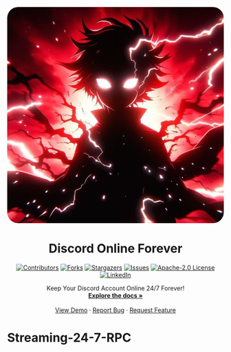 <div align="center">
  <a href="https://github.com/KalpeshXOfficial/Discord-Online-Forever">
    <img src="images/profile.png" alt="Discord Online Forever">
  </a>

  <h1 align="center">Discord Online Forever</h1>

[![Contributors][contributors-shield]][contributors-url]
[![Forks][forks-shield]][forks-url]
[![Stargazers][stars-shield]][stars-url]
[![Issues][issues-shield]][issues-url]
[![Apache-2.0 License][license-shield]][license-url]
[![LinkedIn][linkedin-shield]][linkedin-url]

  <p align="center">
    Keep Your Discord Account Online 24/7 Forever!
    <br />
    <a href="https://github.com/KalpeshXOfficial/Discord-Online-Forever"><strong>Explore the docs »</strong></a>
    <br />
    <br />
    <a href="https://github.com/KalpeshXOfficial/Discord-Online-Forever">View Demo</a>
    ·
    <a href="https://github.com/KalpeshXOfficial/Discord-Online-Forever/issues/new?labels=bug&template=Bug report 🐞">Report Bug</a>
    ·
    <a href="https://github.com/KalpeshXOfficial/Discord-Online-Forever/issues/new?labels=enhancement&template=Feature request 🚀">Request Feature</a>
  </p>
</div>


<!-- MARKDOWN LINKS & IMAGES -->
[contributors-shield]: https://img.shields.io/github/contributors/KalpeshXOfficial/Discord-Online-Forever.svg?style=for-the-badge
[contributors-url]: https://github.com/KalpeshXOfficial/Discord-Online-Forever/graphs/contributors
[forks-shield]: https://img.shields.io/github/forks/KalpeshXOfficial/Discord-Online-Forever.svg?style=for-the-badge
[forks-url]: https://github.com/KalpeshXOfficial/Discord-Online-Forever/network/members
[stars-shield]: https://img.shields.io/github/stars/KalpeshXOfficial/Discord-Online-Forever.svg?style=for-the-badge
[stars-url]: https://github.com/KalpeshXOfficial/Discord-Online-Forever/stargazers
[issues-shield]: https://img.shields.io/github/issues/KalpeshXOfficial/Discord-Online-Forever.svg?style=for-the-badge
[issues-url]: https://github.com/KalpeshXOfficial/Discord-Online-Forever/issues
[license-shield]: https://img.shields.io/github/license/KalpeshXOfficial/Discord-Online-Forever.svg?style=for-the-badge
[license-url]: https://github.com/KalpeshXOfficial/Discord-Online-Forever/blob/master/LICENSE.txt
[linkedin-shield]: https://img.shields.io/badge/-LinkedIn-black.svg?style=for-the-badge&logo=linkedin&colorB=555
[linkedin-url]: https://linkedin.com/in/othneildrew
[product-screenshot]: images/screenshot.png
[next.js]: https://img.shields.io/badge/next.js-000000?style=for-the-badge&logo=nextdotjs&logoColor=white
[next-url]: https://nextjs.org/
[react.js]: https://img.shields.io/badge/React-20232A?style=for-the-badge&logo=react&logoColor=61DAFB
[react-url]: https://reactjs.org/
[vue.js]: https://img.shields.io/badge/Vue.js-35495E?style=for-the-badge&logo=vuedotjs&logoColor=4FC08D
[vue-url]: https://vuejs.org/
[angular.io]: https://img.shields.io/badge/Angular-DD0031?style=for-the-badge&logo=angular&logoColor=white
[angular-url]: https://angular.io/
[svelte.dev]: https://img.shields.io/badge/Svelte-4A4A55?style=for-the-badge&logo=svelte&logoColor=FF3E00
[svelte-url]: https://svelte.dev/
[laravel.com]: https://img.shields.io/badge/Laravel-FF2D20?style=for-the-badge&logo=laravel&logoColor=white
[laravel-url]: https://laravel.com
[bootstrap.com]: https://img.shields.io/badge/Bootstrap-563D7C?style=for-the-badge&logo=bootstrap&logoColor=white
[bootstrap-url]: https://getbootstrap.com
[jquery.com]: https://img.shields.io/badge/jQuery-0769AD?style=for-the-badge&logo=jquery&logoColor=white
[jquery-url]: https://jquery.com
# Streaming-24-7-RPC
